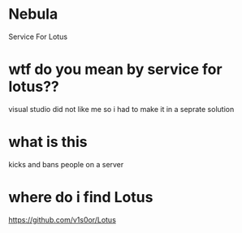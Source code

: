 # Nebula
Service For Lotus
# wtf do you mean by service for lotus??
visual studio did not like me so i had to make it in a seprate solution
# what is this
kicks and bans people on a server
# where do i find Lotus
https://github.com/v1s0or/Lotus
